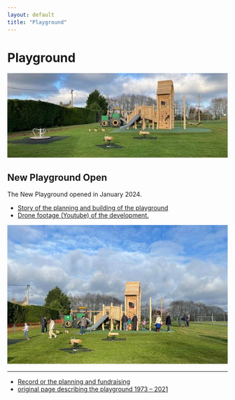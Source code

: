 ```yaml
---
layout: default
title: "Playground"
---
```


# Playground

<center kramdown=1>

![playground](newplayground_files/image001.jpg)

</center>


## New Playground Open

The New Playground opened in January 2024.

* [Story of the planning and building of the playground](newplayground)
* [Drone footage (Youtube) of the development.](https://youtu.be/cbQoS2KtE6E)

<center  kramdown=1>

![playground](newplayground_files/image012.jpg)

</center>

----

* [Record or the planning and fundraising](playgroundplanning)
* [original page describing the playground  1973 &ndash; 2021](originalplayground)